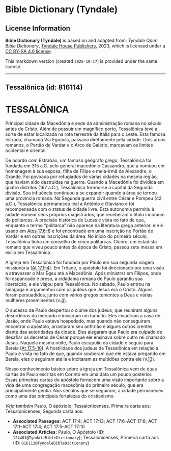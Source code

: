 # Bible Dictionary (Tyndale)

## License Information

**Bible Dictionary (Tyndale)** is based on and adapted from: _Tyndale Open Bible Dictionary_, [Tyndale House Publishers](https://tyndaleopenresources.com/), 2023, which is licensed under a [CC BY-SA 4.0 license](https://creativecommons.org/licenses/by-sa/4.0/legalcode.en).

This markdown version (created `2025-10-17`) is provided under the same license.



--------------------------------

## Tessalônica (id: 816114)

TESSALÔNICA
===========

Principal cidade da Macedônia e sede da administração romana no século antes de Cristo. Além de possuir um magnífico porto, Tessalônica teve a sorte de estar localizada na rota terrestre da Itália para o Leste. Esta famosa estrada, chamada Via Egnácia, passava diretamente pela cidade. Dois arcos romanos, o Portão de Vardar e o Arco de Galério, marcavam os limites ocidental e oriental.

De acordo com Estrabão, um famoso geógrafo grego, Tessalônica foi fundada em 315 a.C. pelo general macedônio Cassandro, que a nomeou em homenagem à sua esposa, filha de Filipe e meia\-irmã de Alexandre, o Grande. Foi povoada por refugiados de várias cidades na mesma região, que haviam sido destruídas na guerra. Quando a Macedônia foi dividida em quatro distritos (167 a.C.), Tessalônica tornou\-se a capital da Segunda divisão. Sua influência continuou a se expandir quando a área se tornou uma província romana. Na Segunda guerra civil entre César e Pompeu (42 a.C.), Tessalônica permaneceu leal a Antônio e Otaviano e foi recompensada com o status de cidade livre. Esta autonomia permitiu à cidade nomear seus próprios magistrados, que receberam o título incomum de politarcas. A precisão histórica de Lucas é vista no fato de que, enquanto o termo “politarca” não aparece na literatura grega anterior, ele é usado em [Atos 17\.6–8](https://ref.ly/Acts17:6-Acts17:8) e foi encontrado em uma inscrição no Portão de Vardar e em outras inscrições da área. No início do primeiro século, Tessalônica tinha um conselho de cinco politarcas. Cícero, um estadista romano que viveu pouco antes da época de Cristo, passou sete meses em exílio em Tessalônica.

A igreja em Tessalônica foi fundada por Paulo em sua segunda viagem missionária ([At 17\.1–4](https://ref.ly/Acts17:1-Acts17:4)). Em Trôade, o apóstolo foi direcionado por uma visão a atravessar o Mar Egeu até a Macedônia. Após ministrar em Filipos, onde foi espancado e preso, a cidadania romana de Paulo garantiu sua libertação, e ele viajou para Tessalônica. No sábado, Paulo entrou na sinagoga e argumentou com os judeus que Jesus era o Cristo. Alguns foram persuadidos, junto com vários gregos tementes a Deus e várias mulheres proeminentes (v.[4](https://ref.ly/Acts17:4)).

O sucesso de Paulo despertou o ciúme dos judeus, que reuniram alguns desordeiros do mercado e iniciaram um tumulto. Eles invadiram a casa de Jasão, onde Paulo estava hospedado, mas quando não conseguiram encontrar o apóstolo, arrastaram seu anfitrião e alguns outros crentes diante das autoridades da cidade. Eles alegaram que Paulo era culpado de desafiar os decretos de César porque ele ensinava sobre outro rei chamado Jesus. Naquela mesma noite, Paulo escapuliu da cidade e seguiu para Bereia ([At 17\.5–10](https://ref.ly/Acts17:5-Acts17:10)). A hostilidade dos judeus de Tessalônica em relação a Paulo é vista no fato de que, quando souberam que ele estava pregando em Bereia, eles o seguiram até lá e incitaram as multidões contra ele (v.[13](https://ref.ly/Acts17:13)).

Nosso conhecimento básico sobre a igreja em Tessalônica vem de duas cartas de Paulo escritas em Corinto em uma data um pouco posterior. Essas primeiras cartas do apóstolo fornecem uma visão importante sobre a vida de uma congregação macedônia do primeiro século, que era principalmente gentia. Nos séculos que se seguiram, a cidade permaneceu como uma das principais fortalezas do cristianismo.

*Veja também* Paulo, O apóstolo; Tessalonicenses, Primeira carta aos; Tessalonicenses, Segunda carta aos.

* **Associated Passages:** ACT 17:4; ACT 17:13; ACT 17:6–ACT 17:8; ACT 17:1–ACT 17:4; ACT 17:5–ACT 17:10
* **Associated Articles:** Paulo, O Apóstolo (ID: `124401@TyndaleBibleDictionary`); Tessalonicenses, Primeira carta aos (ID: `816113@TyndaleBibleDictionary`)

